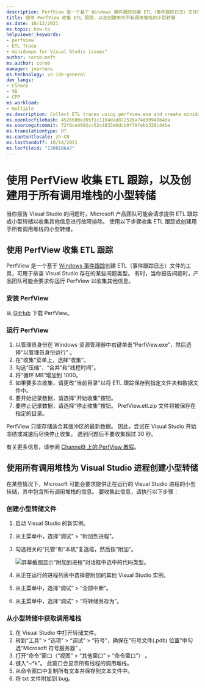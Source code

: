 ```yaml
---
description: PerfView 是一个基于 Windows 事件跟踪创建 ETL（事件跟踪日志）文件的工具，可用于排查 Visual Studio 存在的某些类型的问题。
title: 使用 PerfView 收集 ETL 跟踪，以及创建用于所有调用堆栈的小型转储
ms.date: 10/12/2021
ms.topic: how-to
helpviewer_keywords:
- perfview
- ETL Trace
- minidumps for Visual Studio issues"
author: corob-msft
ms.author: corob
manager: jmartens
ms.technology: vs-ide-general
dev_langs:
- CSharp
- VB
- CPP
ms.workload:
- multiple
ms.description: Collect ETL traces using perfview.exe and create minidumps to send to Microsoft, for troubleshooting issues with Visual Studio
ms.openlocfilehash: 45260d0e265f1c1104dad872528a7489994964da
ms.sourcegitcommit: 72f8ce4992cc62c4833e6dcb0f79febb328c44be
ms.translationtype: HT
ms.contentlocale: zh-CN
ms.lasthandoff: 10/14/2021
ms.locfileid: "130010647"
---
```

# <a name="collect-an-etl-trace-with-perfview-and-create-minidumps-with-all-call-stacks"></a>使用 PerfView 收集 ETL 跟踪，以及创建用于所有调用堆栈的小型转储

当你报告 Visual Studio 的问题时，Microsoft 产品团队可能会请求提供 ETL 跟踪或小型转储以收集其他信息进行故障排除。 使用以下步骤收集 ETL 跟踪或创建用于所有调用堆栈的小型转储。

## <a name="collect-an-etl-trace-with-perfview"></a>使用 PerfView 收集 ETL 跟踪

PerfView 是一个基于 [Windows 事件跟踪](/windows/desktop/ETW/event-tracing-portal)创建 ETL（事件跟踪日志）文件的工具，可用于排查 Visual Studio 存在的某些问题类型。 有时，当你报告问题时，产品团队可能会要求你运行 PerfView 以收集其他信息。

### <a name="install-perfview"></a>安装 PerfView

从 [GitHub](https://github.com/Microsoft/perfview/blob/master/documentation/Downloading.md) 下载 PerfView。

### <a name="run-perfview"></a>运行 PerfView

1. 以管理员身份在 Windows 资源管理器中右键单击“PerfView.exe”，然后选择“以管理员身份运行” 。
1. 在“收集”菜单上，选择“收集”。
1. 勾选“压缩”、“合并”和“线程时间”。
1. 将“循环 MB”增加到 1000。
1. 如果要多次收集，请更改“当前目录”以将 ETL 跟踪保存到指定文件夹和数据文件中。
1. 要开始记录数据，请选择“开始收集”按钮。
1. 要停止记录数据，请选择“停止收集”按钮。 PrefView.etl.zip 文件将被保存在指定的目录。

PerfView 只能存储适合其缓冲区的最新数据。 因此，尝试在 Visual Studio 开始冻结或减速后尽快停止收集。 遇到问题后不要收集超过 30 秒。

有关更多信息，请参阅 [Channel9 上的 PerfView 教程](https://channel9.msdn.com/Series/PerfView-Tutorial/PerfView-Tutorial-1-Collecting-data-with-the-Run-command)。

## <a name="create-minidumps-for-a-visual-studio-process-with-all-call-stacks"></a>使用所有调用堆栈为 Visual Studio 进程创建小型转储

在某些情况下，Microsoft 可能会要求提供正在运行的 Visual Studio 进程的小型转储，其中包含所有调用堆栈的信息。 要收集此信息，请执行以下步骤：

### <a name="create-the-minidump-file"></a>创建小型转储文件

1. 启动 Visual Studio 的新实例。
1. 从主菜单中，选择“调试” > “附加到进程”。
1. 勾选相关的“托管”和“本机”复选框，然后按“附加”。

   ![屏幕截图显示“附加到进程”对话框中选中的代码类型。](../ide/media/attach-to-process.png)

1. 从正在运行的进程列表中选择要附加的其他 Visual Studio 实例。
1. 从主菜单中，选择“调试” > “全部中断”。
1. 从主菜单中，选择“调试” > “将转储另存为”。

### <a name="get-the-call-stacks-from-the-minidump"></a>从小型转储中获取调用堆栈

1. 在 Visual Studio 中打开转储文件。
1. 转到“工具” > “选项” > “调试” > “符号”，确保在“符号文件(.pdb) 位置”中勾选“Microsoft 符号服务器”     。
1. 打开“命令”窗口（“视图” > “其他窗口” > “命令窗口”）   。
1. 键入“~*k”。 此窗口会显示所有线程的调用堆栈。
1. 从命令窗口中复制所有文本并保存到文本文件中。
1. 将 txt 文件附加到 bug。
